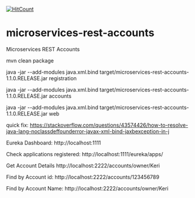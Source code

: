 [![HitCount](http://hits.dwyl.io/teamtact/https://github.com/teamtact/microservices-rest-accounts.svg)](http://hits.dwyl.io/teamtact/https://github.com/teamtact/microservices-rest-accounts)

# microservices-rest-accounts
Microservices REST Accounts

mvn clean package

java -jar --add-modules java.xml.bind target/microservices-rest-accounts-1.1.0.RELEASE.jar registration

java -jar --add-modules java.xml.bind target/microservices-rest-accounts-1.1.0.RELEASE.jar accounts

java -jar --add-modules java.xml.bind target/microservices-rest-accounts-1.1.0.RELEASE.jar web

quick fix:
https://stackoverflow.com/questions/43574426/how-to-resolve-java-lang-noclassdeffounderror-javax-xml-bind-jaxbexception-in-j


Eureka Dashboard:
http://localhost:1111

Check applications registered: 
http://localhost:1111/eureka/apps/

Get Account Details
http://localhost:2222/accounts/owner/Keri

Find by Account id:
http://localhost:2222/accounts/123456789

Find by Account Name:
http://localhost:2222/accounts/owner/Keri
